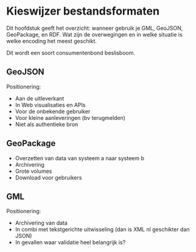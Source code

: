 # Kieswijzer bestandsformaten

Dit hoofdstuk geeft het overzicht: wanneer gebruik je GML, GeoJSON, GeoPackage, en RDF. Wat zijn de overwegingen en in welke situatie is welke encoding het meest geschikt. 

Dit wordt een soort consumentenbond beslisboom. 

## GeoJSON
Positionering: 
- Aan de uitleverkant
- In Web visualisaties en APIs
- Voor de onbekende gebruiker
- Voor kleine aanleveringen (bv terugmelden)
- Niet als authentieke bron

## GeoPackage
- Overzetten van data van systeem a naar systeem b
- Archivering
- Grote volumes
- Download voor gebruikers

## GML
Positionering: 
- Archivering van data
- In combi met tekstgerichte uitwisseling (dan is XML nl geschikter dan JSON)
- In gevallen waar validatie heel belangrijk is?